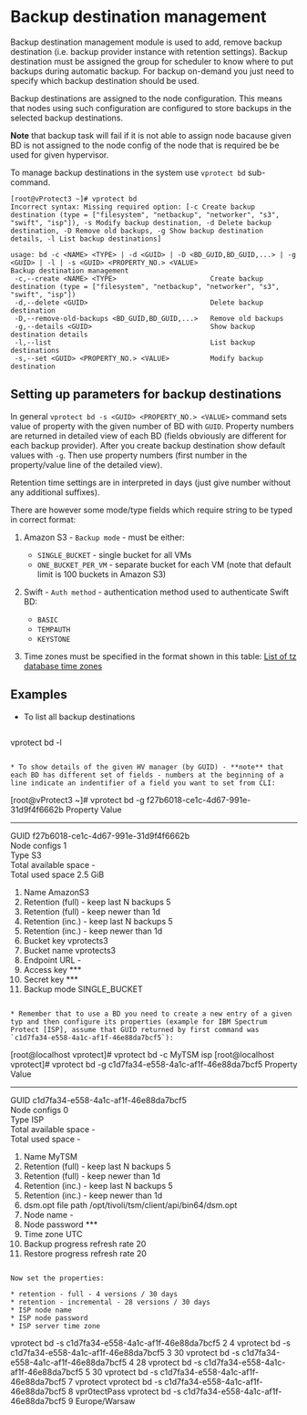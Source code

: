 # Backup destination management

Backup destination management module is used to add, remove backup destination (i.e. backup provider instance with retention settings). Backup destination must be assigned the group for scheduler to know where to put backups during automatic backup. For backup on-demand you just need to specify which backup destination should be used.

Backup destinations are assigned to the node configuration. This means that nodes using such configuration are configured to store backups in the selected backup destinations.

**Note** that backup task will fail if it is not able to assign node bacause given BD is not assigned to the node config of the node that is required be be used for given hypervisor.

To manage backup destinations in the system use `vprotect bd` sub-command. 

```
[root@vProtect3 ~]# vprotect bd
Incorrect syntax: Missing required option: [-c Create backup destination (type = ["filesystem", "netbackup", "networker", "s3", "swift", "isp"]), -s Modify backup destination, -d Delete backup destination, -D Remove old backups, -g Show backup destination details, -l List backup destinations]

usage: bd -c <NAME> <TYPE> | -d <GUID> | -D <BD_GUID,BD_GUID,...> | -g <GUID> | -l | -s <GUID> <PROPERTY_NO.> <VALUE>
Backup destination management
 -c,--create <NAME> <TYPE>                       Create backup destination (type = ["filesystem", "netbackup", "networker", "s3", "swift", "isp"])
 -d,--delete <GUID>                              Delete backup destination
 -D,--remove-old-backups <BD_GUID,BD_GUID,...>   Remove old backups
 -g,--details <GUID>                             Show backup destination details
 -l,--list                                       List backup destinations
 -s,--set <GUID> <PROPERTY_NO.> <VALUE>          Modify backup destination
```	

## Setting up parameters for backup destinations

In general `vprotect bd -s <GUID> <PROPERTY_NO.> <VALUE>` command sets value of property with the given number of BD with `GUID`. Property numbers are returned in detailed view of each BD (fields obviously are different for each backup provider). After you create backup destination show default values with `-g`. Then use property numbers (first number in the property/value line of the detailed view).

Retention time settings are in interpreted in days (just give number without any additional suffixes).


There are however some mode/type fields which require string to be typed in correct format:

1. Amazon S3 - `Backup mode` - must be either:
	
	* `SINGLE_BUCKET` - single bucket for all VMs
	* `ONE_BUCKET_PER_VM` - separate bucket for each VM (note that default limit is 100 buckets in Amazon S3)

2. Swift - `Auth method` - authentication method used to authenticate Swift BD:

	* `BASIC`
	* `TEMPAUTH`
	* `KEYSTONE`

3. Time zones must be specified in the format shown in this table: [List of tz database time zones](https://en.wikipedia.org/wiki/List_of_tz_database_time_zones)

## Examples
* To list all backup destinations

  ```
vprotect bd -l
  ```
	
* To show details of the given HV manager (by GUID) - **note** that each BD has different set of fields - numbers at the beginning of a line indicate an indentifier of a field you want to set from CLI:

  ```
  [root@vProtect3 ~]# vprotect bd -g f27b6018-ce1c-4d67-991e-31d9f4f6662b
  Property                                   Value                                 
  -----------------------------------------  ------------------------------------  
  GUID                                       f27b6018-ce1c-4d67-991e-31d9f4f6662b  
  Node configs                               1  
  Type                                       S3  
  Total available space                      -  
  Total used space                           2.5 GiB  
  1. Name                                    AmazonS3  
  2. Retention (full) - keep last N backups  5  
  3. Retention (full) - keep newer than      1d   
  4. Retention (inc.) - keep last N backups  5  
  5. Retention (inc.) - keep newer than      1d   
  6. Bucket key                              vprotects3  
  7. Bucket name                             vprotects3  
  8. Endpoint URL                            -  
  9. Access key                              ***  
  10. Secret key                             ***  
  11. Backup mode                            SINGLE_BUCKET  
  ```

* Remember that to use a BD you need to create a new entry of a given typ and then configure its properties (example for IBM Spectrum Protect [ISP], assume that GUID returned by first command was `c1d7fa34-e558-4a1c-af1f-46e88da7bcf5`):

  ```
  [root@localhost vprotect]# vprotect bd -c MyTSM isp
  [root@localhost vprotect]# vprotect bd -g c1d7fa34-e558-4a1c-af1f-46e88da7bcf5
  Property                                   Value                                     
  -----------------------------------------  ----------------------------------------  
  GUID                                       c1d7fa34-e558-4a1c-af1f-46e88da7bcf5  
  Node configs                               0  
  Type                                       ISP  
  Total available space                      -  
  Total used space                           -  
  1. Name                                    MyTSM  
  2. Retention (full) - keep last N backups  5  
  3. Retention (full) - keep newer than      1d   
  4. Retention (inc.) - keep last N backups  5  
  5. Retention (inc.) - keep newer than      1d   
  6. dsm.opt file path                       /opt/tivoli/tsm/client/api/bin64/dsm.opt  
  7. Node name                               -  
  8. Node password                           ***  
  9. Time zone                               UTC  
  10. Backup progress refresh rate           20  
  11. Restore progress refresh rate          20  
  ```

  Now set the properties:
  
  * retention - full - 4 versions / 30 days
  * retention - incremental - 28 versions / 30 days
  * ISP node name
  * ISP node password
  * ISP server time zone

  ```
  vprotect bd -s c1d7fa34-e558-4a1c-af1f-46e88da7bcf5 2 4
  vprotect bd -s c1d7fa34-e558-4a1c-af1f-46e88da7bcf5 3 30
  vprotect bd -s c1d7fa34-e558-4a1c-af1f-46e88da7bcf5 4 28
  vprotect bd -s c1d7fa34-e558-4a1c-af1f-46e88da7bcf5 5 30
  vprotect bd -s c1d7fa34-e558-4a1c-af1f-46e88da7bcf5 7 vprotect
  vprotect bd -s c1d7fa34-e558-4a1c-af1f-46e88da7bcf5 8 vpr0tectPass
  vprotect bd -s c1d7fa34-e558-4a1c-af1f-46e88da7bcf5 9 Europe/Warsaw
  ```
